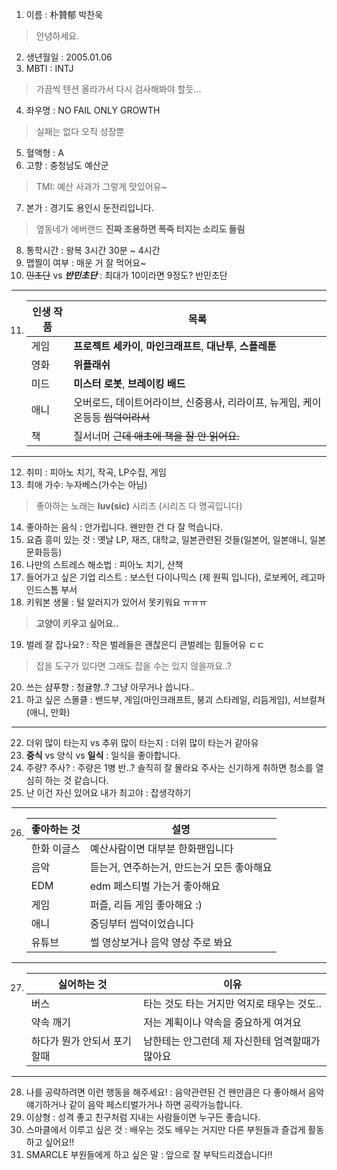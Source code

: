 1. 이름 : 朴贊郁 박찬욱
> 안녕하세요.
2. 생년월일 : 2005.01.06 
3. MBTI : INTJ
> 가끔씩 텐션 올라가서 다시 검사해봐야 할듯...
4. 좌우명 : NO FAIL ONLY GROWTH
> 실패는 없다 오직 성장뿐
5. 혈액형 : A
6. 고향 : 충청남도 예산군
> TMI: 예산 사과가 그렇게 맛있어유~
7. 본가 : 경기도 용인시 둔전리입니다.
> 옆동네가 에버랜드 <b>진짜 조용하면 폭죽 터지는 소리도 들림</b>
8. 통학시간 : 왕복 3시간 30분 ~ 4시간
9. 맵찔이 여부 : 매운 거 잘 먹어요~
10. ~~민초단~~ vs **_반민초단_** : 최대가 10이라면 9정도? 반민초단
---
11. | 인생 작품 | 목록 |
    |---|---|
    | 게임 | <b>프로젝트 세카이</b>, <b>마인크래프트</b>, <b>대난투</b>, <b>스플레툰</b> |
    | 영화 | <b>위플래쉬</b> |
    | 미드 | <b>미스터 로봇</b>, <b>브레이킹 배드</b> |
    | 애니 | 오버로드, 데이트어라이브, 신중용사, 리라이프, 뉴게임, 케이온등등   ~~씹덕이라서~~ |
    | 책 | 질서너머   ~~근데 애초에 책을 잘 안 읽어요.~~ |
---
12. 취미 : 피아노 치기, 작곡, LP수집, 게임
13. 최애 가수: 누자베스(가수는 아님)
> 좋아하는 노래는 <b>luv(sic)</b> 시리즈 (시리즈 다 명곡입니다)
14. 좋아하는 음식 : 안가립니다. 왠만한 건 다 잘 먹습니다.
15. 요즘 흥미 있는 것 : 옛날 LP, 재즈, 대학교, 일본관련된 것들(일본어, 일본애니, 일본문화등등)
16. 나만의 스트레스 해소법 : 피아노 치기, 산책
17. 들어가고 싶은 기업 리스트 : 보스턴 다이나믹스 (제 원픽 입니다), 로보케어, 레고마인드스톰 부서
18. 키워본 생물 : 털 알러지가 있어서 못키워요 ㅠㅠㅠ
> <b>고양이 키우고 싶어요..</b>
19. 벌레 잘 잡나요? : 작은 벌레들은 괜찮은디 큰벌레는 힘들어유 ㄷㄷ
> 잡을 도구가 있다면 그래도 잡을 수는 있지 않을까요..?
20. 쓰는 샴푸향 : 청귤향..? 그냥 아무거나 씁니다..
21. 하고 싶은 스몰클 : 밴드부, 게임(마인크래프트, 붕괴 스타레일, 리듬게임), 서브컬쳐(애니, 만화)
***
22. 더위 많이 타는지 vs 추위 많이 타는지 : 더위 많이 타는거 같아유
23. <b>중식</b> vs 양식 vs <b>일식</b> : 일식을 좋아합니다.
24. 주량? 주사? : 주량은 1병 반..? 솔직히 잘 몰라요 주사는 신기하게 취하면 청소를 열심히 하는 것 같습니다.
25. 난 이건 자신 있어요 내가 최고야 : 잡생각하기
---
26. |좋아하는 것|설명|
    |---|---|
    |한화 이글스|예산사람이면 대부분 한화팬입니다|
    |음악|듣는거, 연주하는거, 만드는거 모든 좋아해요|
    |EDM|edm 페스티벌 가는거 좋아해요|
    |게임|퍼즐, 리듬 게임 좋아해요 :)|
    |애니|중딩부터 씹덕이었습니다|
    |유튜브|썰 영상보거나 음악 영상 주로 봐요|
---
27. |싫어하는 것|이유|
    |---|---|
    |버스|타는 것도 타는 거지만 억지로 태우는 것도..|
    |약속 깨기|저는 계획이나 약속을 중요하게 여겨요|
    |하다가 뭔가 안되서 포기할때|남한테는 안그런데 제 자신한테 엄격할때가 많아요|
---
28. 나를 공략하려면 이런 행동을 해주세요! : 음악관련된 건 왠만큼은 다 좋아해서 음악얘기하거나 같이 음악 페스티벌가거나 하면 공략가능합니다.
29. 이상형 : 성격 좋고 친구처럼 지내는 사람들이면 누구든 좋습니다. 
30. 스마클에서 이루고 싶은 것 : 배우는 것도 배우는 거지만 다른 부원들과 즐겁게 활동하고 싶어요!!
31. SMARCLE 부원들에게 하고 싶은 말 : 앞으로 잘 부탁드리겠습니다!!
